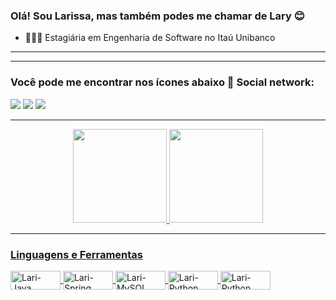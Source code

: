 ### Olá! Sou Larissa, mas também podes me chamar de Lary 😊
- 👩🏽‍💻 Estagiária em Engenharia de Software no Itaú Unibanco
<hr>
<hr>
<p>
<h3> Você pode me encontrar nos ícones abaixo 📍 Social network: </h3>
</p>
 <a  href="https://www.instagram.com/larissagomes_dev/" target="_blank"><img src="https://img.shields.io/badge/-Instagram-%23E4405F?style=for-the-badge&logo=instagram&logoColor=white" target="_blank"></a> 
 <a href = "mailto:lah.rio123@gmail.com"><img src="https://img.shields.io/badge/-Gmail-%23333?style=for-the-badge&logo=gmail&logoColor=white" target="_blank"></a>
  <a href="https://www.linkedin.com/in/larissa-oliveira-a86116ba/" target="_blank"><img src="https://img.shields.io/badge/-LinkedIn-%230077B5?style=for-the-badge&logo=linkedin&logoColor=white" target="_blank"></a> 
</p>
<hr>

 <div align="center">
  <a href="https://github.com/larissa-oliv">
  <img height="150em" src="https://github-readme-stats.vercel.app/api?username=larissa-oliv&show_icons=true&theme=midnight-purple&include_all_commits=true&count_private=true"/>
  <img height="150em" src="https://github-readme-stats.vercel.app/api/top-langs/?username=larissa-oliv&layout=compact&langs_count=7&theme=midnight-purple"/>
</div>
 
<hr>
<h3> Linguagens e Ferramentas </h3>
<img align="center" alt="Lari-Java" height="30" width="80" src="https://img.shields.io/badge/Java-ED8B00?style=for-the-badge&logo=java&logoColor=white">
<img align="center" alt="Lari-Spring" height="30" width="80" src="https://img.shields.io/badge/Spring-6DB33F?style=for-the-badge&logo=spring&logoColor=white">
<img align="center" alt="Lari-MySQL" height="30" width="80" src="https://img.shields.io/badge/MySQL-00000F?style=for-the-badge&logo=mysql&logoColor=white">
<img align="center" alt="Lari-Python" height="30" width="80" src="https://img.shields.io/badge/python-3670A0?style=for-the-badge&logo=python&logoColor=ffdd54">
<img align="center" alt="Lari-Python" height="30" width="80" src="https://img.shields.io/badge/AWS-000.svg?style=for-the-badge&logo=amazon-aws&logoColor=white">

